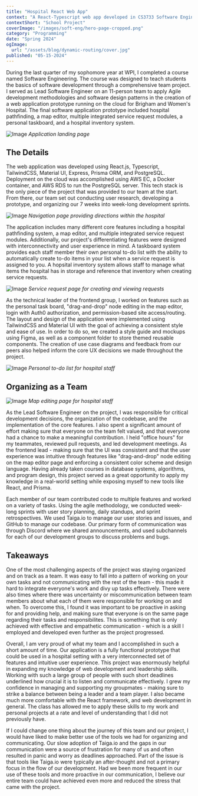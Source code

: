 ```yaml
---
title: "Hospital React Web App"
context: "A React-Typescript web app developed in CS3733 Software Engineering over 7 weeks."
contextShort: "School Project"
coverImage: "/images/soft-eng/hero-page-cropped.png"
category: "Programming"
date: "Spring 2024"
ogImage:
  url: "/assets/blog/dynamic-routing/cover.jpg"
published: "05-15-2024"
---
```


During the last quarter of my sophomore year at WPI, I completed a course named Software Engineering. The course was designed to teach students the basics of software development through a comprehensive team project. I served as Lead Software Engineer on an 11-person team to apply Agile development methodologies and software design patterns in the creation of a web application prototype running on the cloud for Brigham and Women's Hospital. The final software application prototype included hospital pathfinding, a map editor, multiple integrated service request modules, a personal taskboard, and a hospital inventory system.

![Image](/images/soft-eng/hero-page.png "Screenshot of app")
*Application landing page*

## The Details

The web application was developed using React.js, Typescript, TailwindCSS, Material UI, Express, Prisma ORM, and PostgreSQL. Deployment on the cloud was accomplished using AWS EC, a Docker container, and AWS RDS to run the PostgreSQL server. This tech stack is the only piece of the project that was provided to our team at the start. From there, our team set out conducting user research, developing a prototype, and organizing our 7 weeks into week-long development sprints. 

![Image](/images/soft-eng/pathfinding.png "Screenshot of app")
*Navigation page providing directions within the hospital*

The application includes many different core features including a hospital pathfinding system, a map editor, and multiple integrated service request modules. Additionally, our project's differentiating features were designed with interconnectivity and user experience in mind. A taskboard system provides each staff member their own personal to-do list with the ability to automatically create to-do items in your list when a service request is assigned to you. A hopsital inventory system allows staff to manage what items the hospital has in storage and reference that inventory when creating service requests.

![Image](/images/soft-eng/request-page.png "Screenshot of app")
*Service request page for creating and viewing requests*

As the technical leader of the frontend group, I worked on features such as the personal task board, "drag-and-drop" node editing in the map editor, login with Auth0 authorization, and permission-based site access/routing. The layout and design of the application were implemented using TailwindCSS and Material UI with the goal of achieving a consistent style and ease of use. In order to do so, we created a style guide and mockups using Figma, as well as a component folder to store themed reusable components. The creation of use case diagrams and feedback from our peers also helped inform the core UX decisions we made throughout the project.

![Image](/images/soft-eng/task-board.png "Screenshot of app")
*Personal to-do list for hospital staff*

## Organizing as a Team

![Image](/images/soft-eng/map-editing.png "Screenshot of app")
*Map editing page for hospital staff*

As the Lead Software Engineer on the project, I was responsible for critical development decisions, the organization of the codebase, and the implementation of the core features. I also spent a significant amount of effort making sure that everyone on the team felt valued, and that everyone had a chance to make a meaningful contribution. I held "office hours" for my teammates, reviewed pull requests, and led development meetings. As the frontend lead - making sure that the UI was consistent and that the user experience was intuitive through features like "drag-and-drop" node editing on the map editor page and enforcing a consistent color scheme and design language. Having already taken courses in database systems, algorithms, and program design, this project served as a great opportunity to apply my knowledge in a real-world setting while exposing myself to new tools like React, and Prisma.

Each member of our team contributed code to multiple features and worked on a variety of tasks. Using the agile methodology, we conducted week-long sprints with user story planning, daily standups, and sprint retrospectives. We used Taiga.io to manage our user stories and issues, and GitHub to manage our codebase. Our primary form of communication was through Discord where we shared announcements, and used subchannels for each of our development groups to discuss problems and bugs.

## Takeaways

One of the most challenging aspects of the project was staying organized and on track as a team. It was easy to fall into a pattern of working on your own tasks and not communicating with the rest of the team - this made it hard to integrate everyone's work and divy up tasks effectively. There were also times where there was uncertainty or miscommunication between team members about what each of them were responsible for working on and when. To overcome this, I found it was important to be proactive in asking for and providing help, and making sure that everyone is on the same page regarding their tasks and responsibilites. This is something that is only achieved with effective and empathetic communication - which is a skill I employed and developed even further as the project progressed.

Overall, I am very proud of what my team and I accomplished in such a short amount of time. Our application is a fully functional prototype that could be used in a hospital setting with a very interconnected set of features and intuitive user experience. This project was enormously helpful in expanding my knowledge of web development and leadership skills. Working with such a large group of people with such short deadlines underlined how crucial it is to listen and communicate effectively. I grew my confidence in managing and supporting my groupmates - making sure to strike a balance between being a leader and a team player. I also became much more comfortable with the React framework, and web development in general. The class has allowed me to apply these skills to my work and personal projects at a rate and level of understanding that I did not previously have.

If I could change one thing about the journey of this team and our project, I would have liked to make better use of the tools we had for organizing and communicating. Our slow adoption of Taiga.io and the gaps in our communication were a source of frustration for many of us and often resulted in panic and worry as deadlines approached. Part of the issue is that tools like Taiga.io were typically an after-thought and not a primary focus in the flow of our development. Had we been more frequent in our use of these tools and more proactive in our communication, I believe our entire team could have achieved even more and reduced the stress that came with the project.